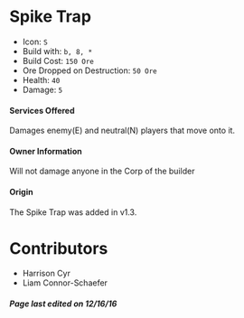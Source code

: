 Spike Trap
=======
* Icon: `S`
* Build with: `b, 8, *`
* Build Cost: `150 Ore`
* Ore Dropped on Destruction: `50 Ore`
* Health: `40`
* Damage: `5`

#### Services Offered
Damages enemy(E) and neutral(N) players that move onto it.

#### Owner Information
Will not damage anyone in the Corp of the builder

#### Origin
The Spike Trap was added in v1.3.

Contributors
============
- Harrison Cyr
- Liam Connor-Schaefer

##### Page last edited on 12/16/16
